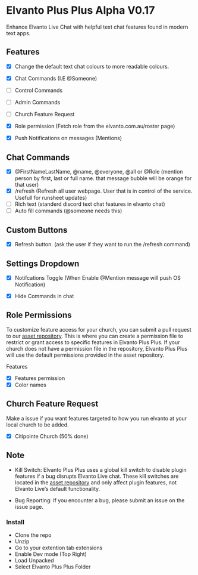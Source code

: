 # Elvanto Plus Plus Alpha V0.17

Enhance Elvanto Live Chat with helpful text chat features found in modern text apps.

## Features
- [x] Change the default text chat colours to more readable colours.
- [x] Chat Commands (I.E @Someone)
- [ ] Control Commands
- [ ] Admin Commands
- [ ] Church Feature Request
- [x] Role permission (Fetch role from the elvanto.com.au/roster page)
- [x] Push Notifications on messages (Mentions) 


## Chat Commands
- [x] @FirstNameLastName, @name, @everyone, @all or @Role (mention person by first, last or full name. that message bubble will be orange for that user)
- [x] /refresh (Refresh all user webpage. User that is in control of the service. Usefull for runsheet updates)
- [ ] Rich text (standerd discord text chat features in elvanto chat)
- [ ] Auto fill commands (@someone needs this)

## Custom Buttons
- [x] Refresh button. (ask the user if they want to run the /refresh command)

## Settings Dropdown
- [x] Notifcations Toggle (When Enable @Mention message will push OS Notification)
- [x] Hide Commands in chat


## Role Permissions
To customize feature access for your church, you can submit a pull request to our [asset repository](https://github.com/Nathan31973/Elvanto-Plus-Plus-Assets/tree/main). This is where you can create a permission file to restrict or grant access to specific features in Elvanto Plus Plus. If your church does not have a permission file in the repository, Elvanto Plus Plus will use the default permissions provided in the asset repository.

Features
- [x] Features permission
- [x] Color names

## Church Feature Request
Make a issue if you want features targeted to how you run elvanto at your local church to be added.
- [x] Citipointe Church (50% done)

## Note
- Kill Switch: Elvanto Plus Plus uses a global kill switch to disable plugin features if a bug disrupts Elvanto Live chat. These kill switches are located in the [asset repository](https://github.com/Nathan31973/Elvanto-Plus-Plus-Assets/tree/main) and only affect plugin features, not Elvanto Live’s default functionality.

- Bug Reporting: If you encounter a bug, please submit an issue on the issue page.

### Install
- Clone the repo
- Unzip
- Go to your extention tab extensions
- Enable Dev mode (Top Right)
- Load Unpacked
- Select Elvanto Plus Plus Folder
